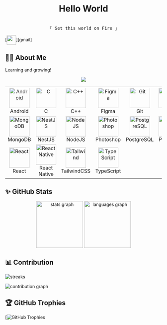 <div align="center>
  <img height="200" src="https://cdn3d.iconscout.com/3d/premium/thumb/curly-hair-man-6528418-5823051.png?f=webp"  />
</div>

### <h1 align="center">Hello World
<p align="center"> 
  <samp>
    <br>
    「 Set this world on Fire 」
    <br>
  </samp>
</p></h1>

[<img align="center" height="30" src="https://img.shields.io/badge/Gmail-D14836?style=for-the-badge&logo=gmail&logoColor=white" />][gmail]

## 🙋‍♂️ About Me
 Learning and growing!

 
<div align="center">
  <img src="https://profile-counter.glitch.me/nithinsk04/count.svg?"  />
</div>

<table align="center"> <tr> <td align="center" width="96"> <img src="https://skillicons.dev/icons?i=android" width="65" height="65" alt="Android" /> <br>Android </td> <td align="center" width="96"> <img src="https://skillicons.dev/icons?i=c" width="65" height="65" alt="C" /> <br>C </td> <td align="center" width="96"> <img src="https://skillicons.dev/icons?i=cpp" width="65" height="65" alt="C++" /> <br>C++ </td> <td align="center" width="96"> <img src="https://skillicons.dev/icons?i=figma" width="65" height="65" alt="Figma" /> <br>Figma </td> <td align="center" width="96"> <img src="https://skillicons.dev/icons?i=git" width="65" height="65" alt="Git" /> <br>Git </td> <td align="center" width="96"> <img src="https://skillicons.dev/icons?i=java" width="65" height="65" alt="Java" /> <br>Java </td> <td align="center" width="96"> <img src="https://skillicons.dev/icons?i=js" width="65" height="65" alt="JavaScript" /> <br>JavaScript </td> </tr> <tr> <td align="center" width="96"> <img src="https://skillicons.dev/icons?i=mongodb" width="65" height="65" alt="MongoDB" /> <br>MongoDB </td> <td align="center" width="96"> <img src="https://skillicons.dev/icons?i=nestjs" width="65" height="65" alt="NestJS" /> <br>NestJS </td> <td align="center" width="96"> <img src="https://skillicons.dev/icons?i=nodejs" width="65" height="65" alt="NodeJS" /> <br>NodeJS </td> <td align="center" width="96"> <img src="https://skillicons.dev/icons?i=photoshop" width="65" height="65" alt="Photoshop" /> <br>Photoshop </td> <td align="center" width="96"> <img src="https://skillicons.dev/icons?i=postgresql" width="65" height="65" alt="PostgreSQL" /> <br>PostgreSQL </td> <td align="center" width="96"> <img src="https://skillicons.dev/icons?i=postman" width="65" height="65" alt="Postman" /> <br>Postman </td> <td align="center" width="96"> <img src="https://skillicons.dev/icons?i=python" width="65" height="65" alt="Python" /> <br>Python </td> </tr> <tr> <td align="center" width="96"> <img src="https://skillicons.dev/icons?i=react" width="65" height="65" alt="React" /> <br>React </td> <td align="center" width="96"> <img src="https://skillicons.dev/icons?i=react" width="65" height="65" alt="React Native" /> <br>React Native </td> <td align="center" width="96"> <img src="https://skillicons.dev/icons?i=tailwind" width="65" height="65" alt="Tailwind" /> <br>TailwindCSS </td> <td align="center" width="96"> <img src="https://skillicons.dev/icons?i=ts" width="65" height="65" alt="TypeScript" /> <br>TypeScript </td> </tr> </table>


## ✨ GitHub Stats
<div align="center">
  <img src="https://github-readme-stats.vercel.app/api?username=annascaria3010&hide_title=false&hide_rank=false&show_icons=true&include_all_commits=true&count_private=true&disable_animations=false&theme=dracula&locale=en&hide_border=false&order=1" height="150" alt="stats graph"  />
  <img src="https://github-readme-stats.vercel.app/api/top-langs?username=annascaria3010&locale=en&hide_title=false&layout=compact&card_width=320&langs_count=5&theme=dracula&hide_border=false&order=2" height="150" alt="languages graph"  />
</div>


## 📊 Contribution
![streaks](https://github-readme-streak-stats.herokuapp.com/?user=annascaria3010&theme=monokai-metallian&hide_border=true)


![contribution graph](https://github-readme-activity-graph.vercel.app/graph?username=annascaria3010&theme=xcode)


## 🏆 GitHub Trophies
[![GitHub Trophies](https://github-profile-trophy.vercel.app/?username=annascaria3010&theme=onedark)
<!--
**annascaria3010/annascaria3010** is a ✨ _special_ ✨ repository because its `README.md` (this file) appears on your GitHub profile.

Here are some ideas to get you started:

- 🔭 I’m currently working on ...
- 🌱 I’m currently learning ...
- 👯 I’m looking to collaborate on ...
- 🤔 I’m looking for help with ...
- 💬 Ask me about ...
- 📫 How to reach me: ...
- 😄 Pronouns: ...
- ⚡ Fun fact: ...
-->

